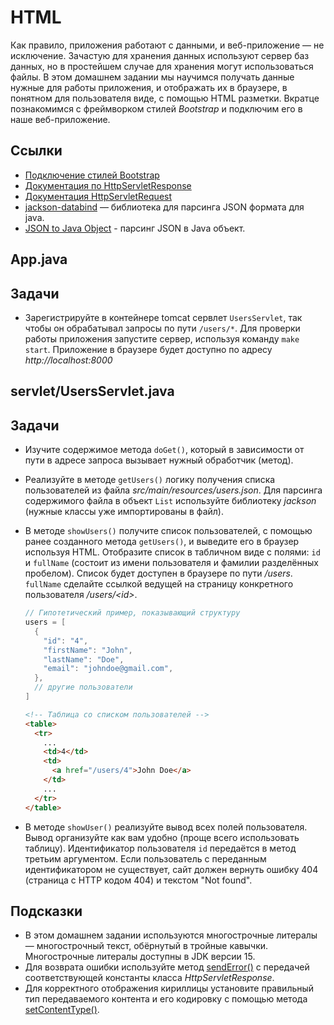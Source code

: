 # HTML

Как правило, приложения работают с данными, и веб-приложение — не исключение. Зачастую для хранения данных используют сервер баз данных, но в простейшем случае для хранения могут использоваться файлы. В этом домашнем задании мы научимся получать данные нужные для работы приложения, и отображать их в браузере, в понятном для пользователя виде, с помощью HTML разметки. Вкратце познакомимся с фреймворком стилей *Bootstrap* и подключим его в наше веб-приложение.

## Ссылки

* [Подключение стилей Bootstrap](https://getbootstrap.com/docs/5.1/getting-started/introduction/#css)
* [Документация по HttpServletResponse](https://javaee.github.io/javaee-spec/javadocs/javax/servlet/http/HttpServletResponse.html)
* [Документация HttpServletRequest](https://javaee.github.io/javaee-spec/javadocs/javax/servlet/http/HttpServletRequest.html)
* [jackson-databind](https://github.com/FasterXML/jackson-databind) — библиотека для парсинга JSON формата для java.
* [JSON to Java Object](https://www.baeldung.com/jackson-object-mapper-tutorial#2-json-to-java-object) - парсинг JSON в Java объект.

## App.java

## Задачи

* Зарегистрируйте в контейнере tomcat сервлет `UsersServlet`, так чтобы он обрабатывал запросы по пути `/users/*`. Для проверки работы приложения запустите сервер, используя команду `make start`. Приложение в браузере будет доступно по адресу *http://localhost:8000*

## servlet/UsersServlet.java

## Задачи

* Изучите содержимое метода `doGet()`, который в зависимости от пути в адресе запроса вызывает нужный обработчик (метод).
* Реализуйте в методе `getUsers()` логику получения списка пользователей из файла *src/main/resources/users.json*. Для парсинга содержимого файла в объект `List` используйте библиотеку *jackson* (нужные классы уже импортированы в файл).
* В методе `showUsers()` получите список пользователей, с помощью ранее созданного метода `getUsers()`, и выведите его в браузер используя HTML. Отобразите список в табличном виде с полями: `id` и `fullName` (состоит из имени пользователя и фамилии разделённых пробелом). Список будет доступен в браузере по пути */users*. `fullName` сделайте ссылкой ведущей на страницу конкретного пользователя */users/\<id\>*.

  ```java
  // Гипотетический пример, показывающий структуру
  users = [
    {
      "id": "4",
      "firstName": "John",
      "lastName": "Doe",
      "email": "johndoe@gmail.com",
    },
    // другие пользователи
  ]
  ```

  ```html
  <!-- Таблица со списком пользователей -->
  <table>
    <tr>
      ...
      <td>4</td>
      <td>
        <a href="/users/4">John Doe</a>
      </td>
      ...
    </tr>
  </table>
  ```

* В методе `showUser()` реализуйте вывод всех полей пользователя. Вывод организуйте как вам удобно (проще всего использовать таблицу). Идентификатор пользователя `id` передаётся в метод третьим аргументом. Если пользователь с переданным идентификатором не существует, сайт должен вернуть ошибку 404 (страница с HTTP кодом 404) и текстом "Not found".

## Подсказки

* В этом домашнем задании используются многострочные литералы — многострочный текст, обёрнутый в тройные кавычки. Многострочные литералы доступны в JDK версии 15.
* Для возврата ошибки используйте метод [sendError()](https://javaee.github.io/javaee-spec/javadocs/javax/servlet/http/HttpServletResponse.html#sendError-int-) с передачей соответствующей константы класса *HttpServletResponse*.
* Для корректного отображения кириллицы установите правильный тип передаваемого контента и его кодировку с помощью метода [setContentType()](https://javaee.github.io/javaee-spec/javadocs/javax/servlet/ServletResponse.html#setContentType-java.lang.String-).
